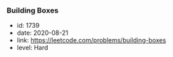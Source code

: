 ### Building Boxes

* id: 1739
* date: 2020-08-21
* link: https://leetcode.com/problems/building-boxes
* level: Hard
